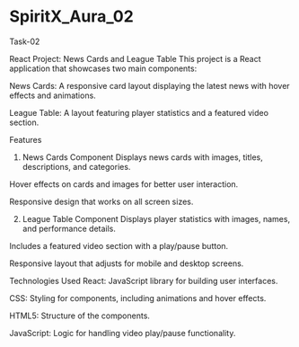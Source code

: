# SpiritX_Aura_02
 Task-02


 React Project: News Cards and League Table
This project is a React application that showcases two main components:

News Cards: A responsive card layout displaying the latest news with hover effects and animations.

League Table: A layout featuring player statistics and a featured video section.

Features
1. News Cards Component
Displays news cards with images, titles, descriptions, and categories.

Hover effects on cards and images for better user interaction.

Responsive design that works on all screen sizes.

2. League Table Component
Displays player statistics with images, names, and performance details.

Includes a featured video section with a play/pause button.

Responsive layout that adjusts for mobile and desktop screens.

Technologies Used
React: JavaScript library for building user interfaces.

CSS: Styling for components, including animations and hover effects.

HTML5: Structure of the components.

JavaScript: Logic for handling video play/pause functionality.
